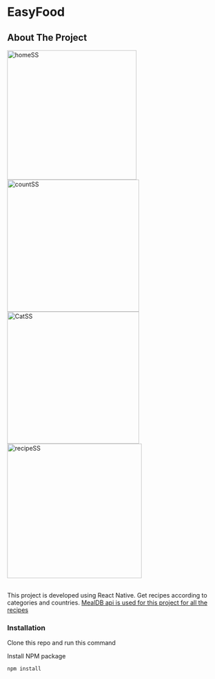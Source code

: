 # EasyFood

## About The Project

<!-- ![](https://github.com/kanakdesai/react-native-twitter-card/blob/main/light.png) -->
<!-- <img src="[https://github.com/kanakdesai/EasyFood/blob/main/screenShots/homeSS.png](https://github.com/kanakdesai/EasyFood/assets/59912451/2fc70542-6fd6-4424-8f82-f517b9ade8d8)" align="center" height="480" width="240" >
<img src="https://github.com/kanakdesai/EasyFood/blob/main/screenShots/CatSS.png" align="center" height="480" width="240">
<img src="https://github.com/kanakdesai/EasyFood/blob/main/screenShots/countSS.png" align="center" height="480" width="240">
<img src="https://github.com/kanakdesai/EasyFood/blob/main/screenShots/recipeSS.png" align="center" height="480" width="240"> -->
<img width="300" alt="homeSS" src="https://github.com/kanakdesai/EasyFood/assets/59912451/2fc70542-6fd6-4424-8f82-f517b9ade8d8">
<img width="306" alt="countSS" src="https://github.com/kanakdesai/EasyFood/assets/59912451/e0a0ecc7-2b56-43a0-ae43-268a2e899982">
<img width="306" alt="CatSS" src="https://github.com/kanakdesai/EasyFood/assets/59912451/08b9f64e-8d68-46ef-a33f-a8263d460d9a">
<img width="312" alt="recipeSS" src="https://github.com/kanakdesai/EasyFood/assets/59912451/1f52f934-d6c6-4775-b814-9684aae2a8d6">

<br/>
<br/>

This project is developed using React Native.
Get recipes according to categories and countries.
<a href="https://www.themealdb.com/api.php">MealDB api is used for this project for all the recipes</a>



### Installation

Clone this repo and run this command


 Install NPM package
   ```sh
   npm install
   ```


